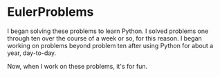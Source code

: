 EulerProblems
=============

I began solving these problems to learn Python. I solved problems one through ten over the course of a week or so, for this reason. I began working on problems beyond problem ten after using Python for about a year, day-to-day.

Now, when I work on these problems, it's for fun.
